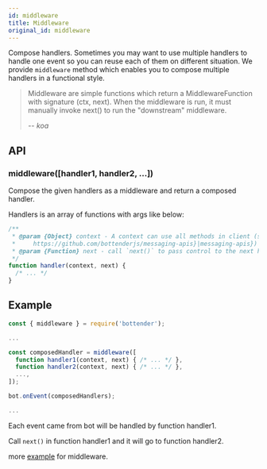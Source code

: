 ```yaml
---
id: middleware
title: Middleware
original_id: middleware
---
```


Compose handlers.
Sometimes you may want to use multiple handlers to handle one event so you can reuse each of them on different situation. We provide `middleware` method which enables you to compose multiple handlers in a functional style.

> Middleware are simple functions which return a MiddlewareFunction with signature (ctx, next). When the middleware is run, it must manually invoke next() to run the "downstream" middleware.
>
> -- <cite>koa</cite>

## API

### middleware([handler1, handler2, ...])

Compose the given handlers as a middleware and return a composed handler.

Handlers is an array of functions with args like below:

```js
/**
 * @param {Object} context - A context can use all methods in client (see {@link
 *     https://github.com/bottenderjs/messaging-apis}|messaging-apis}) and sessions.
 * @param {Function} next - call `next()` to pass control to the next handler.
 */
function handler(context, next) {
  /* ... */
}
```

## Example

```js
const { middleware } = require('bottender');

...

const composedHandler = middleware([
  function handler1(context, next) { /* ... */ },
  function handler2(context, next) { /* ... */ },
  ...,
]);

bot.onEvent(composedHandlers);

...
```

Each event came from bot will be handled by function handler1.

Call `next()` in function handler1 and it will go to function handler2.

more [example](https://github.com/Yoctol/bottender/tree/v0.15.x/examples/middleware) for middleware.
